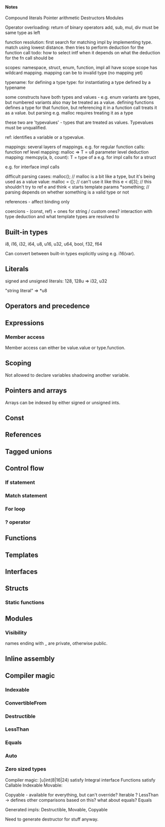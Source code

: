 #### Notes
Compound literals
Pointer arithmetic
Destructors
Modules

Operator overloading:
return of binary operators add, sub, mul, div must be same type as left

function resolution:
first search for matching impl by implementing type. match using lowest distance.
then tries to perform deduction for the function call
todo: how to select intf when it depends on what the deduction for the fn call should be

scopes:
namespace, struct, enum, function, impl all have scope
scope has wildcard mapping. mapping can be to invalid type (no mapping yet)


typename: for defining a type
type: for instantiating a type defined by a typename

some constructs have both types and values - e.g. enum variants are types, but numbered variants
also may be treated as a value.
defining functions defines a type for that function, but referencing it in a function call
treats it as a value. but parsing e.g. malloc<u8> requires treating it as a type

these two are 'typevalues' - types that are treated as values. Typevalues must be unqualified.

ref: identifies a variable or a typevalue.

mappings:
several layers of mappings. e.g. for regular function calls:
function ref level mapping: malloc<u8> => T = u8
parameter level deduction mapping: memcpy(a, b, count): T = type of a
e.g. for impl calls for a struct

e.g. for interface impl calls

difficult parsing cases:
malloc<u8>();  // malloc<u8> is a bit like a type, but it's being used as a value
value: malloc<u8> = {};  // can't use it like this
e < d[3];  // this shouldn't try to ref e and think < starts template params
*something;  // parsing depends on whether something is a valid type or not

references - affect binding only

coercions - (const, ref) + ones for string / custom ones? interaction with type deduction
and what template types are resolved to

## Built-in types
i8, i16, i32, i64, u8, u16, u32, u64, bool, f32, f64

Can convert between built-in types explicitly using e.g. i16(var).

## Literals
signed and unsigned literals: 128, 128u => i32, u32

"string literal" => *u8

## Operators and precedence

## Expressions
### Member access
Member access can either be value.value or type.function.

## Scoping
Not allowed to declare variables shadowing another variable.

## Pointers and arrays

Arrays can be indexed by either signed or unsigned ints.

## Const

## References

## Tagged unions

## Control flow
### If statement
### Match statement
### For loop
### ? operator

## Functions

## Templates

## Interfaces

## Structs
### Static functions

## Modules
### Visibility
names ending with _ are private, otherwise public.

## Inline assembly

## Compiler magic
### Indexable
### ConvertibleFrom
### Destructible
### LessThan
### Equals
### Auto
### Zero sized types


Compiler magic:
[u]int(8|16|24) satisfy Integral interface
Functions satisfy Callable
Indexable
Movable:

Copyable - available for everything, but can't override?
Iterable ?
LessThan -> defines other comparisons based on this? what about equals?
Equals

Generated impls: Destructible, Movable, Copyable

Need to generate destructor for stuff anyway.
